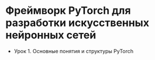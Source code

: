 # Фреймворк PyTorch для разработки искусственных нейронных сетей
* Урок 1. Основные понятия и структуры PyTorch
